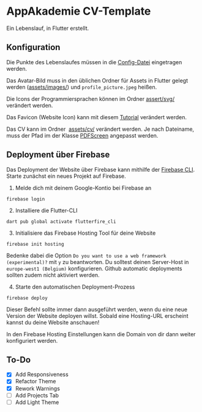 # AppAkademie CV-Template

Ein Lebenslauf, in Flutter erstellt.

## Konfiguration

Die Punkte des Lebenslaufes müssen in die [Config-Datei](lib/config/config.dart) eingetragen werden.

Das Avatar-Bild muss in den üblichen Ordner für Assets in Flutter gelegt werden ([assets/images/](assets/images/)) und `profile_picture.jpeg` heißen.

Die Icons der Programmiersprachen können im Ordner [assert/svg/](assets/svg/) verändert werden.

Das Favicon (Website Icon) kann mit diesem [Tutorial](https://samiaashraf.medium.com/how-to-add-favicon-to-a-flutter-web-app-fe719a1d5a34) verändert werden.

Das CV kann im Ordner  [assets/cv/](/assets/cv/) verändert werden. Je nach Dateiname, muss der Pfad im der Klasse [PDFScreen](/lib/screens/pdf_screen.dart) angepasst werden.

## Deployment über Firebase

Das Deployment der Website über Firebase kann mithilfe der [Firebase CLI](https://firebaseopensource.com/projects/firebase/firebase-tools/). Starte zunächst ein neues Projekt auf Firebase.

1. Melde dich mit deinem Google-Kontio bei Firebase an

```
firebase login
```

2. Installiere die Flutter-CLI

```
dart pub global activate flutterfire_cli
```

3. Initialisiere das Firebase Hosting Tool für deine Website

```
firebase init hosting
```

Bedenke dabei die Option `Do you want to use a web framework (experimental)?` mit `y` zu beantworten. Du solltest deinen Server-Host in `europe-west1 (Belgium)` konfigurieren. Github automatic deployments sollten zudem nicht aktiviert werden.

4. Starte den automatischen Deployment-Prozess

```
firebase deploy
```

Dieser Befehl sollte immer dann ausgeführt werden, wenn du eine neue Version der Website deployen willst. Sobald eine Hosting-URL erscheint kannst du deine Website anschauen!

In den Firebase Hosting Einstellungen kann die Domain von dir dann weiter konfiguriert werden.

## To-Do

- [x] Add Responsiveness
- [x] Refactor Theme
- [x] Rework Warnings
- [ ] Add Projects Tab
- [ ] Add Light Theme
